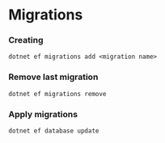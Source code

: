 # Migrations

### Creating

```
dotnet ef migrations add <migration name>
```
### Remove last migration

```
dotnet ef migrations remove
```
### Apply migrations

```
dotnet ef database update
```